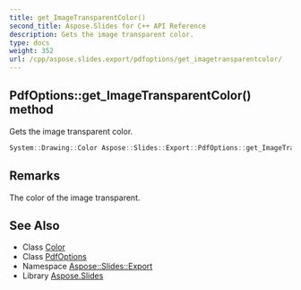 ```yaml
---
title: get_ImageTransparentColor()
second_title: Aspose.Slides for C++ API Reference
description: Gets the image transparent color.
type: docs
weight: 352
url: /cpp/aspose.slides.export/pdfoptions/get_imagetransparentcolor/
---
```

## PdfOptions::get_ImageTransparentColor() method


Gets the image transparent color.

```cpp
System::Drawing::Color Aspose::Slides::Export::PdfOptions::get_ImageTransparentColor() override
```

## Remarks


The color of the image transparent. 
## See Also

* Class [Color](../../system.drawing/color/)
* Class [PdfOptions](./)
* Namespace [Aspose::Slides::Export](../)
* Library [Aspose.Slides](../../)